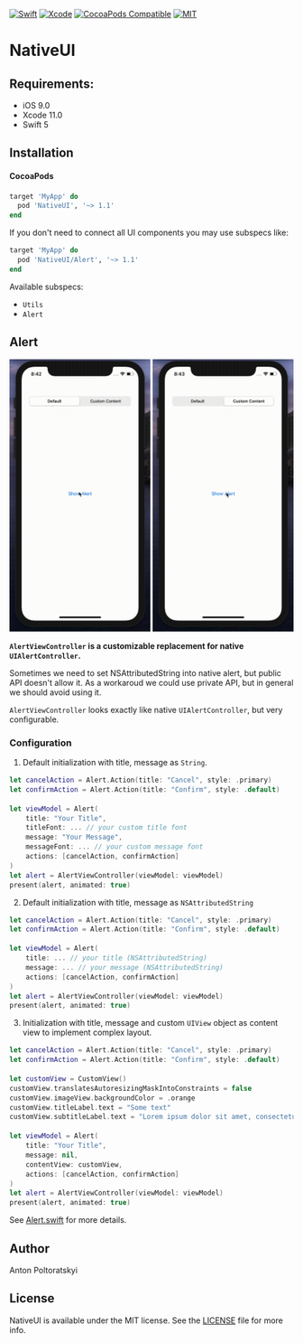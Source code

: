 [![Swift](https://img.shields.io/badge/Swift-5.0-orange.svg)](https://swift.org)
[![Xcode](https://img.shields.io/badge/Xcode-11.0-blue.svg)](https://developer.apple.com/xcode)
[![CocoaPods Compatible](https://img.shields.io/cocoapods/v/NativeUI.svg)](https://cocoapods.org/pods/NativeUI)
[![MIT](https://img.shields.io/badge/License-MIT-red.svg)](https://opensource.org/licenses/MIT)

# NativeUI

## Requirements:
- iOS 9.0
- Xcode 11.0
- Swift 5

## Installation

#### CocoaPods

```ruby
target 'MyApp' do
  pod 'NativeUI', '~> 1.1'
end
```

If you don't need to connect all UI components you may use subspecs like:

```ruby
target 'MyApp' do
  pod 'NativeUI/Alert', '~> 1.1'
end
```

Available subspecs:
- `Utils`
- `Alert`

## Alert

<img src="https://github.com/AntonPoltoratskyi/NativeUI/blob/master/Example/Demo/default.gif" width="250" /> <img src="https://github.com/AntonPoltoratskyi/NativeUI/blob/master/Example/Demo/custom.gif" width="250" />

**`AlertViewController` is a customizable replacement for native `UIAlertController`.**

Sometimes we need to set NSAttributedString into native alert, but public API doesn't allow it. As a workaroud we could use private API, but in general we should avoid using it.

`AlertViewController` looks exactly like native `UIAlertController`, but very configurable.

### Configuration

1. Default initialization with title, message as `String`.

```swift
let cancelAction = Alert.Action(title: "Cancel", style: .primary)
let confirmAction = Alert.Action(title: "Confirm", style: .default)
            
let viewModel = Alert(
    title: "Your Title",
    titleFont: ... // your custom title font
    message: "Your Message",
    messageFont: ... // your custom message font
    actions: [cancelAction, confirmAction]
)
let alert = AlertViewController(viewModel: viewModel)
present(alert, animated: true)
```

2. Default initialization with title, message as `NSAttributedString`

```swift
let cancelAction = Alert.Action(title: "Cancel", style: .primary)
let confirmAction = Alert.Action(title: "Confirm", style: .default)
            
let viewModel = Alert(
    title: ... // your title (NSAttributedString)
    message: ... // your message (NSAttributedString)
    actions: [cancelAction, confirmAction]
)
let alert = AlertViewController(viewModel: viewModel)
present(alert, animated: true)
```

3. Initialization with title, message and custom `UIView` object as content view to implement complex layout.


```swift
let cancelAction = Alert.Action(title: "Cancel", style: .primary)
let confirmAction = Alert.Action(title: "Confirm", style: .default)

let customView = CustomView()
customView.translatesAutoresizingMaskIntoConstraints = false
customView.imageView.backgroundColor = .orange
customView.titleLabel.text = "Some text"
customView.subtitleLabel.text = "Lorem ipsum dolor sit amet, consectetur adipiscing elit, sed do eiusmod tempor incididunt ut labore et dolore magna aliqua."

let viewModel = Alert(
    title: "Your Title",
    message: nil,
    contentView: customView,
    actions: [cancelAction, confirmAction]
)
let alert = AlertViewController(viewModel: viewModel)
present(alert, animated: true)
```

See [Alert.swift](https://github.com/AntonPoltoratskyi/NativeUI/blob/master/NativeUI/Sources/Alert/Alert.swift) for more details.

## Author

Anton Poltoratskyi

## License

NativeUI is available under the MIT license. See the [LICENSE](https://github.com/AntonPoltoratskyi/NativeUI/blob/master/LICENSE) file for more info.
